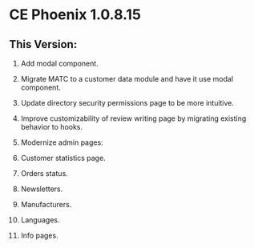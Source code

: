 # CE Phoenix 1.0.8.15
## This Version:

1.  Add modal component.
2.  Migrate MATC to a customer data module and have it use modal component.
3.  Update directory security permissions page to be more intuitive.
4.  Improve customizability of review writing page by migrating existing behavior to hooks.
5.  Modernize admin pages:

1.  Customer statistics page.
2.  Orders status.
3.  Newsletters.
4.  Manufacturers.
5.  Languages.
6.  Info pages.
